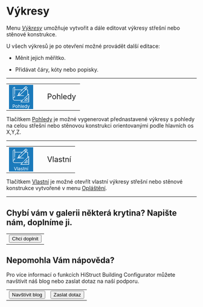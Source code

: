 <h1>Výkresy</h1>

<p>Menu <u><i>Výkresy</i></u> umožňuje vytvořit a dále editovat výkresy střešní nebo stěnové konstrukce.</p>

<p>U všech výkresů je po otevření možné provádět další editace:</p>
<ul>
  <li><p>Měnit jejich měřítko.</p></li>
  <li><p>Přidávat čáry, kóty nebo popisky.</p></li>
</ul>

<hr class="main"> <!-- Vodorovná čára jako oddělovač sekce -->

<table>
  <tr>
    <td>
      <div style="position: relative; width: 64px; height: 64px;">
        <img src="img/MainDrawings64x64.png" alt="MainDrawings64x64.png" width="64" height="64">
        <div style="position: absolute; bottom: 0; width: 100%; background: none; color: white; font-size: 12px; text-align: center;">
          Pohledy
        </div>
      </div>
    </td>
    <td style="vertical-align: middle; font-size: 20px; padding-left: 30px;">
      Pohledy
    </td>
  </tr>
</table>

<p>Tlačítkem <u>Pohledy</u> je možné vygenerovat přednastavené výkresy s pohledy na celou střešní nebo stěnovou konstrukci orientovanými podle hlavních os X,Y,Z.</p>

<hr class="main"> <!-- Vodorovná čára jako oddělovač sekce -->

<table>
  <tr>
    <td>
      <div style="position: relative; width: 64px; height: 64px;">
        <img src="img/MainDrawings64x64.png" alt="MainDrawings64x64.png" width="64" height="64">
        <div style="position: absolute; bottom: 0; width: 100%; background: none; color: white; font-size: 12px; text-align: center;">
          Vlastní
        </div>
      </div>
    </td>
    <td style="vertical-align: middle; font-size: 20px; padding-left: 30px;">
      Vlastní
    </td>
  </tr>
</table>

<p>Tlačítkem <u>Vlastní</u> je možné otevřít vlastní výkresy střešní nebo stěnové konstrukce vytvořené v menu <u>Opláštění</u>.</p>

<hr class="main"> <!-- Vodorovná čára jako oddělovač sekce -->

<h2>Chybí vám v galerii některá krytina? Napište nám, doplníme ji.</h2>
<p>
<table>
  <tr>
    <td>
      <a href="mailto:jiri.podval@histruct.com?subject=Dotaz na HiStruct konfigurátor budov">
        <button class="btn">Chci doplnit</button>
      </a>
    </td>
  </tr>
</table>
</p>

<h2>Nepomohla Vám nápověda?</h2>
<p>Pro více informací o funkcích HiStruct Building Configurator můžete navštívit náš blog nebo zaslat dotaz na naší podporu.</p>

<table>
  <tr>
    <td>
      <a href="https://docs.histruct.com/cs/" target="_blank" rel="noopener noreferrer">
        <button class="btn">Navštívit blog</button>
      </a>
    </td>
    <td>
      <a href="mailto:support@histruct.com?subject=Dotaz na Support HiStruct">
        <button class="btn">Zaslat dotaz</button>
      </a>
    </td>
  </tr>
</table>
